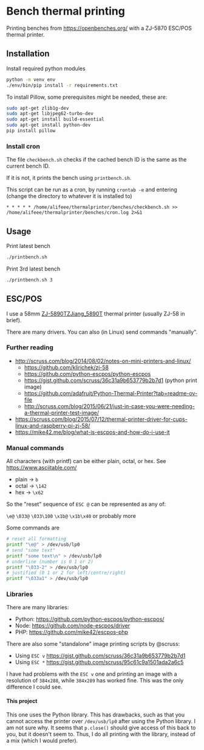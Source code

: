 # Bench thermal printing

Printing benches from <https://openbenches.org/> with a ZJ-5870 ESC/POS thermal printer.

## Installation

Install required python modules

```bash
python -m venv env
./env/bin/pip install -r requirements.txt
```

To install Pillow, some prerequisites might be needed, these are:

```bash
sudo apt-get zlib1g-dev
sudo apt-get libjpeg62-turbo-dev
sudo apt-get install build-essential
sudo apt-get install python-dev
pip install pillow
```

### Install cron

The file `checkbench.sh` checks if the cached bench ID is the same as the current bench ID.

If it is not, it prints the bench using `printbench.sh`.

This script can be run as a cron, by running `crontab -e` and entering (change the directory to whatever it is installed to)

```cron
* * * * * /home/alifeee/thermalprinter/benches/checkbench.sh >> /home/alifeee/thermalprinter/benches/cron.log 2>&1
```

## Usage

Print latest bench

```bash
./printbench.sh
```

Print 3rd latest bench

```bash
./printbench.sh 3
```

## ESC/POS

I use a 58mm [ZJ-5890TZJiang_5890T][ZJ-58] thermal printer (usually ZJ-58 in brief).

There are many drivers. You can also (in Linux) send commands "manually".

### Further reading

- <http://scruss.com/blog/2014/08/02/notes-on-mini-printers-and-linux/>
  - <https://github.com/klirichek/zj-58>
  - <https://github.com/python-escpos/python-escpos>
  - <https://gist.github.com/scruss/36c31a9b653779b2b7d1> (python print image)
  - <https://github.com/adafruit/Python-Thermal-Printer?tab=readme-ov-file>
  - <http://scruss.com/blog/2015/06/21/just-in-case-you-were-needing-a-thermal-printer-test-image/>
- <https://scruss.com/blog/2015/07/12/thermal-printer-driver-for-cups-linux-and-raspberry-pi-zj-58/>
- <https://mike42.me/blog/what-is-escpos-and-how-do-i-use-it>

### Manual commands

All characters (with printf) can be either plain, octal, or hex. See <https://www.asciitable.com/>

- plain → `b`
- octal → `\142`
- hex → `\x62`

So the "reset" sequence of `ESC @` can be represented as any of:

`\e@` `\033@` `\033\100` `\x1b@` `\x1b\x40` or probably more

Some commands are

```bash
# reset all formatting
printf "\e@" > /dev/usb/lp0
# send "some text"
printf "some text\n" > /dev/usb/lp0
# underline (number is 0 1 or 2)
printf "\033-2" > /dev/usb/lp0
# justified (0 1 or 2 for left/centre/right)
printf "\033a1" > /dev/usb/lp0
```

### Libraries

There are many libraries:

- Python: <https://github.com/python-escpos/python-escpos/>
- Node: <https://github.com/node-escpos/driver>
- PHP: <https://github.com/mike42/escpos-php>

There are also some "standalone" image printing scripts by @scruss:

- Using `ESC v` <https://gist.github.com/scruss/36c31a9b653779b2b7d1>
- Using `ESC *` <https://gist.github.com/scruss/95c61c9a1501ada2a6c5>

I have had problems with the `ESC v` one and printing an image with a resolution of `384x288`, while `384x289` has worked fine. This was the only difference I could see.

#### This project

This one uses the Python library. This has drawbacks, such as that you cannot access the printer over `/dev/usb/lp0` after using the Python library. I am not sure why. It seems that `p.close()` should give access of this back to you, but it doesn't seem to. Thus, I do all printing with the library, instead of a mix (which I would prefer).

[ZJ-58]: http://www.zjiang.com/en/init.php/product/index?id=28

